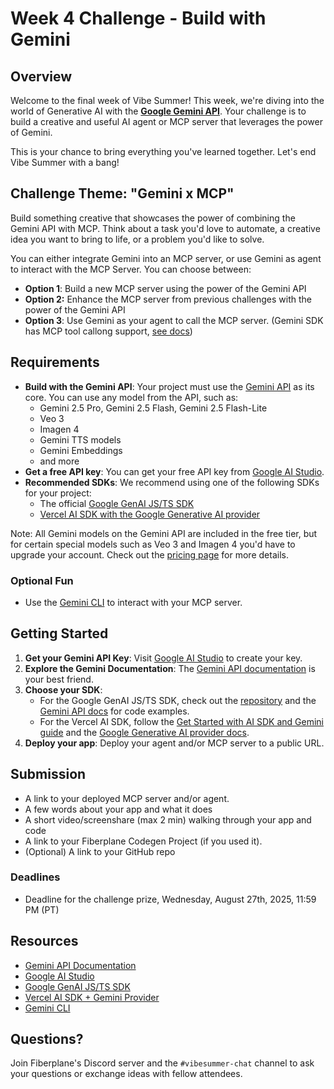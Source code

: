 # Week 4 Challenge - Build with Gemini

## Overview

Welcome to the final week of Vibe Summer! This week, we're diving into the world of Generative AI with the **[Google Gemini API](https://ai.google.dev/gemini-api/docs/)**. Your challenge is to build a creative and useful AI agent or MCP server that leverages the power of Gemini.

This is your chance to bring everything you've learned together. Let's end Vibe Summer with a bang!

## Challenge Theme: "Gemini x MCP"

Build something creative that showcases the power of combining the Gemini API with MCP. Think about a task you'd love to automate, a creative idea you want to bring to life, or a problem you'd like to solve.

You can either integrate Gemini into an MCP server, or use Gemini as agent to interact with the MCP Server. You can choose between:

- **Option 1**: Build a new MCP server using the power of the Gemini API
- **Option 2:** Enhance the MCP server from previous challenges with the power of the Gemini API
- **Option 3**: Use Gemini as your agent to call the MCP server. (Gemini SDK has MCP tool callong support, [see docs](https://ai.google.dev/gemini-api/docs/function-calling?example=weather#mcp))

## Requirements

- **Build with the Gemini API**: Your project must use the [Gemini API](https://ai.google.dev/gemini-api/docs) as its core. You can use any model from the API, such as:
    - Gemini 2.5 Pro, Gemini 2.5 Flash, Gemini 2.5 Flash-Lite
    - Veo 3
    - Imagen 4
    - Gemini TTS models
    - Gemini Embeddings
    - and more
- **Get a free API key**: You can get your free API key from [Google AI Studio](https://aistudio.google.com/apikey).
- **Recommended SDKs**: We recommend using one of the following SDKs for your project:
   - The official [Google GenAI JS/TS SDK](https://github.com/googleapis/js-genai)
   - [Vercel AI SDK with the Google Generative AI provider](https://ai-sdk.dev/providers/ai-sdk-providers/google-generative-ai)

Note: All Gemini models on the Gemini API are included in the free tier, but for certain special models such as Veo 3 and Imagen 4 you'd have to upgrade your account. Check out the [pricing page](https://ai.google.dev/gemini-api/docs/pricing) for more details.

### Optional Fun
*   Use the [Gemini CLI](https://github.com/google-gemini/gemini-cli) to interact with your MCP server.


## Getting Started

1.  **Get your Gemini API Key**: Visit [Google AI Studio](https://aistudio.google.com/apikey) to create your key.
2.  **Explore the Gemini Documentation**: The [Gemini API documentation](https://ai.google.dev/gemini-api/docs) is your best friend.
3.  **Choose your SDK**:
    - For the Google GenAI JS/TS SDK, check out the [repository](https://github.com/googleapis/js-genai) and the [Gemini API docs](https://ai.google.dev/gemini-api/docs) for code examples.
    - For the Vercel AI SDK, follow the [Get Started with AI SDK and Gemini guide](https://ai-sdk.dev/cookbook/guides/gemini-2-5) and the [Google Generative AI provider docs](https://ai-sdk.dev/providers/ai-sdk-providers/google-generative-ai).
4.  **Deploy your app**: Deploy your agent and/or MCP server to a public URL.

## Submission

- A link to your deployed MCP server and/or agent.
- A few words about your app and what it does
- A short video/screenshare (max 2 min) walking through your app and code
- A link to your Fiberplane Codegen Project (if you used it).
- (Optional) A link to your GitHub repo

### Deadlines

- Deadline for the challenge prize, Wednesday, August 27th, 2025, 11:59 PM (PT)

## Resources

- [Gemini API Documentation](https://ai.google.dev/gemini-api/docs)
- [Google AI Studio](https://aistudio.google.com/apikey)
- [Google GenAI JS/TS SDK](https://github.com/googleapis/js-genai)
- [Vercel AI SDK + Gemini Provider](https://ai-sdk.dev/providers/ai-sdk-providers/google-generative-ai)
- [Gemini CLI](https://github.com/google-gemini/gemini-cli)

## Questions?

Join Fiberplane's Discord server and the `#vibesummer-chat` channel to ask your questions or exchange ideas with fellow attendees.
